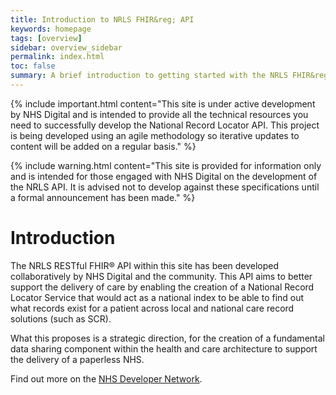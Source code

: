 ```yaml
---
title: Introduction to NRLS FHIR&reg; API
keywords: homepage
tags: [overview]
sidebar: overview_sidebar
permalink: index.html
toc: false
summary: A brief introduction to getting started with the NRLS FHIR&reg; API.
---
```


{% include important.html content="This site is under active development by NHS Digital and is intended to provide all the technical resources you need to successfully develop the National Record Locator API. This project is being developed using an agile methodology so iterative updates to content will be added on a regular basis." %}

{% include warning.html content="This site is provided for information only and is intended for those engaged with NHS Digital on the development of the NRLS API. It is advised not to develop against these specifications until a formal announcement has been made." %}

# Introduction #

The NRLS RESTful FHIR&reg; API within this site has been developed collaboratively by NHS Digital and the community. This API aims to better support the delivery of care by enabling the creation of a National Record Locator Service that would act as a national index to be able to find out what records exist for a patient across local and national care record solutions (such as SCR). 

What this proposes is a strategic direction, for the creation of a fundamental data sharing component within the health and care architecture to support the delivery of a paperless NHS.

<!--delivery of care by opening up information and data held across different clinical care settings through the use of nationally defined INTEROPen FHIR® resources.

The INTEROPen vision is to create a library of nationally defined HL7® FHIR® resources and interaction patterns that implementers can adopt to simplify integration and interoperability within UK health and social care.-->

Find out more on the [NHS Developer Network](https://developer.nhs.uk/library/systems/national-record-locator-service/).

<!--
# Using this guide #

This guide has been created to support the adoption of NRLS FHIR&reg; profiles and resources. As such the site is structured around NRLS stakeholders including API users, developers and architects.  

{% include custom/api_overview.svg %}

The above steps outline a complete API journey from imagination and exploring to developing local APIs using NRLS FHIR&reg; profiles all the way to deploying a live API.
-->

<!--{% include custom/contribute.html content="If you want to get involved in any part of this then please get in touch with careconnect@interopen.org "%}-->
<!--
# NRLS Focus #

The current site focuses on a typical API Developer's Journey as highlighted by the green boxes below in the developer journey:

<img src="images/roadmap/guide-focus.png" style="width:100%;max-width: 100%;">

NHS Digital is contributing to progressing the profile development, the testing process and invitations are open for the community to get involved and progress the wider developer ecosystem.

Please see the explanation of the complete development roadmap.
-->


<!--{% include custom/contribute.html content="Please contact [careconnect@interopen.org] to get involved." %}-->


<!--
# Resource Roadmap #

The example [API journey](overview_api_journey.html) outlines the development roadmap for the RESTful API outlined within this site.

<img src="images/roadmap/roadmap-online.png" style="width:100%;max-width: 100%;">

The above roadmap illustrates the steps necessary to create, test and verify the profiles as well as some of the supporting tooling which might be necessary to build to provide viable APIs. The roadmap is not intended to be complete but to promote discussion, extension and engagement from the community.
-->
<!--{% include custom/contribute.html content="To get involved in any parts of the roadmap or to discuss the other elements please get in touch with careconnect@interopen.org "%}-->

<!--
# Solution #

## Concepts ##

The NRLS is based on the [Registry-Repository] (https://developer.nhs.uk/library/architecture/integration-patterns/registry-repository/) pattern which separates the storage and retrieval of a record from data that describes its location. 

[TBA - Diagram 6]


### Actors ###

The NRLS is acting as a registry with the repository function carried out by so-called Providers. Providers are systems external to the NRLS that expose records for retrieval via metadata or so-called Pointers that are stored in the NRLS. 
Pointers are really at the core of the NRLS. The NRLS can be thought of as a collection of Pointers. Each Pointer describes how to retrieve a particular record from the Provider’s system or repository. It is key to the success of the NRLS that Pointers are accurate. It is the responsibility of Providers to create and manage Pointers on the NRLS in order to maintain this accuracy. 
Accuracy is important from the perspective of those systems who wish to understand what records are available and from there may wish to retrieve records from the Provider. This category of actor is known as a Consumer. Without accurate Pointer data the Consumer’s life is made harder as they cannot be assured that a given Pointer describes what is purports to.

### Record ###

A Record exists on a remote system and collects together related data into a logical grouping that makes sense in some consuming context.
Records come in a variety of formats but the NRLS broadly makes a distinction based on the notion of structured and unstructured Records. Structured Records are made up of clearly defined data types whose composition makes them easily searchable. Contrast this with unstructured Records which crudely could be said to be “everything else” and are comprised of data that is usually not as easily searchable. 
The NRLS also acknowledges that there is a difference to be drawn between the how the contents of a Record can change over time. To the NRLS a static Record is one whose contents will never change whereas a dynamic Record’s contents is not guaranteed to be the same from one point in time to another in the future.

### Pointer ###

Pointers are associated with a Record. As noted a Record exists in a remote system, one of the roles of the Pointer is to provide enough context to allow a Consumer to retrieve that Record from the remote system and display it.  
The NRLS has two kinds of Pointer which are differentiated by the way they facilitate Record retrieval. A direct Pointer can be followed, and the expectation of the Consumer should be that the Record will be returned to them. An indirect Pointer is different. Following this kind of Pointer will not return the Record, instead it will present the Consumer with a further set of instructions that must be followed in order to retrieve the Record. Typically, this will be a set of contact details that must be used to request the Record, for example it might be the phone number of a healthcare service which can relay a Record’s contents over the phone.

## Behaviour ##

The NRLS has been designed around the Pointer being the unit of currency. Both Providers and Consumers deal exclusively with Pointers. However the roles of Provider and Consumer have different capabilities when it comes to Pointer manipulation. 
A Provider can be thought of as a system that has write access to the NRLS with some limited read-access that is designed to support Pointer maintenance. 
A Consumer can be thought of as a system that has read-access though the way that Pointers can be retrieved from the system is different from the read-access that a Provider has. The read access that a Consumer has is designed to facilitate the retrieval of Pointers that are of interest to the Consuming system.

[TODO Diagram 5]

### Identity on the NRLS ###

The NRLS has two roles of user – Provider and Consumer. The ODS code is used as a means to identify a user. The NRLS maintains a mapping of ODS code to role; Provider, Consumer role or in some cases both. In order to categorise client systems, the NRLS it must have a means of reliably determining the ODS code of that system. This will be discussed in more detail in the security section (TODO).

### Pointer maintenance by Providers ###

If a client system is in the Provider role then they are permitted to create new Pointers, delete and update existing Pointers. Note that when it comes to the modification of existing Pointers the Provider is only permitted to change the Pointers that it owns. The concept of ownership is carried on the Pointer itself and is again cantered around the ODS code. So long as the ODS code of the client system puts the client in the Provider role and so long as the ODS code of that client matches the owner’s ODS code found on the Pointer in question then the client can modify that Pointer.
In order to manipulate a Pointer a Provider must know the logical identifier of that Pointer. The logical identifier is an NRLS generated value that uniquely identifies a Pointer across an instance of the NRLS. 
The NRLS provides a number of query mechanisms that are only available to Providers which are designed to support resolution of Pointer logical identifier.

### Pointer retrieval by Consumers ###

A Consumer is a read-only client of the NRLS. All interaction with the NRLS is predicated on the Consumer having a verified NHS number prior to retrieving Pointers. How this NHS number is retrieved is not the concern of the NRLS.
Once the Consumer has a verified NHS number the NRLS can be asked to retrieve a collection of Pointers that relate to that number. The NRLS looks for Pointer’s whose Patient property matches the NHS number query parameter. On this basis the NRLS will return a collection of zero or more matching Pointers.
Note that in order to execute this kind of query a client must have been assigned the Consumer role. A Provider is not authorised to query the NRLS in this way unless they have also been placed in the Consumer role.

### Record retrieval by Consumers ###

TODO

## Data model ##

In order to support the Consumer and Provider interactions with the NRLS the Pointer has been rarefied into a data model. The data model is purposefully lean, each property has a clear reason to exist and it directly supports the activities of the Consumer and/or Provider.

[TODO – diagram]




| Property | Cardinality | Description | 
|-----------|----------------|------------|
|Identifier|0..1|Assigned by the NRLS at creation time. Uniquely identifies this record within an instance of the NRLS. Used by Providers to update or delete.|
|Version |0..1|Assigned by the NRLS at creation or update time. Used to track the current version of a Pointer to support optimistic locking when performing updates or deletes.|
|Patient|1..1|The Patient that the record referenced by this Pointer relates to. Supports Pointer retrieval scenarios.|
|Pointer owner|1..1|The entity who maintains the Pointer. Used to control which systems can modify the Pointer|
|Record owner|1..1|The entity who maintains the Record. Used to provide the Consumer with context around who they will be interacting with if retrieving the Record.|
|Record creation datetime|0..1|The date and time (on the Provider’s system) that the record was created. Note that this is an optional field and is meant to convey the concept of a static record.|
|Record type|1..1|The clinical type of the record. Used to support searching to allow Consumers to make sense of large result sets of Pointers.|
|Record URL|1..1|The location of the record on the Provider’s system|
|Record mime type|1..1|Describes the format of the record such that the Consumer can pick an appropriate mechanism to handle the record. Without it the Consumer would be in the dark as to how to deal with the Record|
|Record retrieval mode|1..1|Whether or not this Pointer facilitates direct or indirect Record retrieval. Used to give the Consumer a que as to what following the Pointer will return.|


## Principles ##

### The NRLS defines a controlled scope around record retrieval ###

One of the key capabilities of the NRLS is to provide enough context in a Pointer to allow a Consumer to retrieve the Record that it relates to. Clearly there are a myriad of different ways that data can be exposed for consumption and providing a context model that is capable of describing all of these options is a non-trivial task.  
With this complexity in mind the NRLS has taken the decision to place some control around how Providers are expected to expose their Records if they are to be described by a Pointer.  
In the first instance the NRLS mandates a single access mechanism; a HTTPS GET to retrieve a Record. Over time the ambition is that NRLS will support other access mechanisms but in the short term the above restriction should be seen as a tactical solution designed to allow the NRLS to concentrate on delivering value based on what is known today.
Clearly issuing a GET to retrieve a record is only one part of the task. Accessing records in a secure fashion is also an important consideration. Again, just as there are many ways to expose a Record, there are many ways to securely expose a Record. Taking a similar tack, the NRLS is predicated around the principle of placing a degree of control over how Providers securely expose their Records for consumption via a Pointer. The mechanism that has been selected in the first instance is mutual authentication over HTTPS. More detail can be found in the security section. Again as with the control around the mechanism of Record retrieval, the NRLS sees the use of mutual authentication as the initial offering, the ambition is to increase the supported security models as more information is gathered.

### The NRLS supports varying levels of digital maturity ###

The NRLS recognises that there will be varying levels of digital maturity across Providers and Consumers. To accommodate this the NRLS has the concept of direct and indirect Pointers which have been discussed above.
The purpose of an indirect Pointer is to provide a lower maturity Provider with a means to surface Records to  Consumers without the need to expose them digitally. An indirect Pointer could point to a set of contact details for a service that can be called to relay a Record over the phone. Similarly if a Consumer does not have the capability to integrate a digital Record into their system an indirect Pointer gives them another mechanism to allow their users to access Records.

### The Consumer controls Pointer access ###

When a Consumer requests that the NRLS return the Pointers that it has for a given patient it will return all Pointers. The NRLS will not perform any filtering before sending that collection of Pointers back to the Consumer. 
Once consequence of this is that the end user on the Consumer side may be exposed to Pointers that reveal sensitive information about the Patient, for example it will be possible to infer through a Pointer that a Patient has a certain kind of record. Even though the user may not be able to retrieve the Record, knowing that it exists is in itself revealing a degree of personal information about that patient that may not be appropriate. 
With this in mind it is acknowledged that there is most likely going to be a need to filter Pointers before they are displayed to the end user. This responsibility is seen as belonging to the Consumer where local access rules will be used to judge whether or not a given user should be permitted to know that a given Pointer exists.
The mechanism for making this decision is predicated on the type of Record that the Pointer references. 

[TODO Diagram 4]

### The Provider controls Record format ###

The NRLS takes the stance that it is for the Provider to determine what format its Records should be delivered in. Whether or not the Consumer can handle that format is not the concern of the Provider and nor is it the concern of the NRLS. The NRLS expects that a Provider will create a Pointer with additional contextual information (i.e. mime type) to help the Consumer determine the appropriate way to handle the Record.

## Interactions ##

In the overall solution for NRLS broadly speaking there are four main systems that need to integrate in order for systems to share data. Diagram 1


| System | Role in NRLS solution | 
|-----------|----------------|
|Consumer|A system that wishes to retrieve Pointers related to a given patient (NHS number) and optionally follow one or more of those Pointers to retrieve the record that they each point to.|
|Provider|A system that wishes to expose its Records for sharing.|
|NRLS|A system that exposes Pointers for retrieval and maintenance.|
|Spine Security Proxy (SSP)|Facilitates the retrieval of Records referenced by Pointers.|


### Provider interaction ###

[Diagram 3]

### Consumer interaction ###

[Diagram 2]
-->